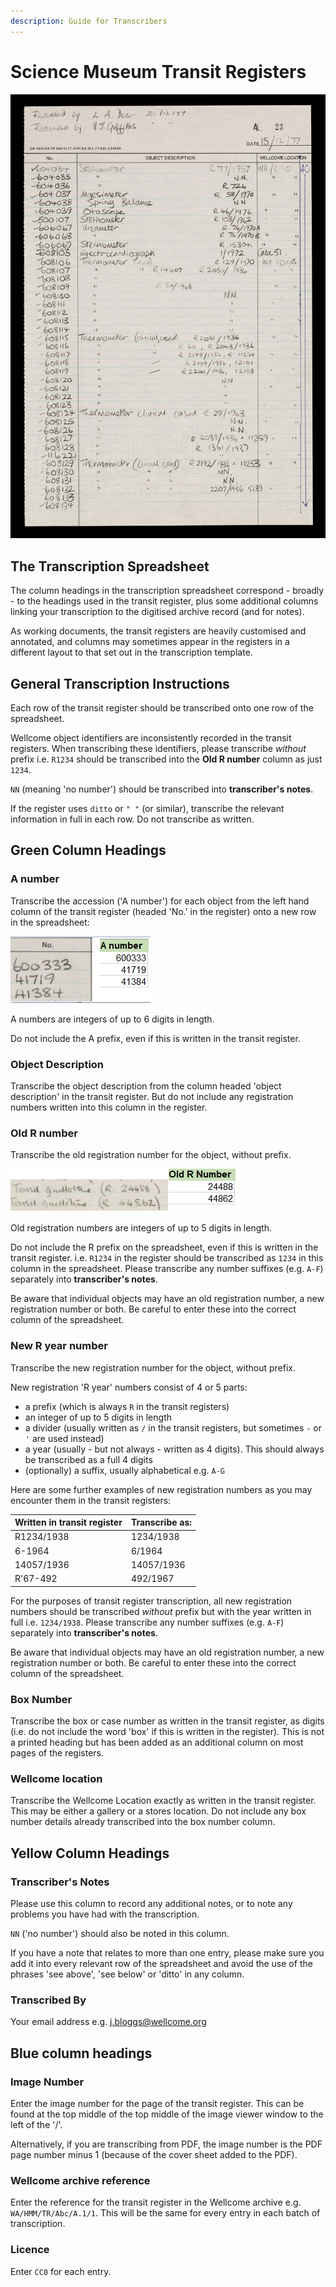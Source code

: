 ```yaml
---
description: Guide for Transcribers
---
```


# Science Museum Transit Registers

![Page from Transit Register A-1 \(WA/HMM/TR/Abc/A.1/1\)](../.gitbook/assets/transit-register.jpg)

## The Transcription Spreadsheet

The column headings in the transcription spreadsheet correspond - broadly - to the headings used in the transit register, plus some additional columns linking your transcription to the digitised archive record \(and for notes\). 

As working documents, the transit registers are heavily customised and annotated, and columns may sometimes appear in the registers in a different layout to that set out in the transcription template. 

## General Transcription Instructions

Each row of the transit register should be transcribed onto one row of the spreadsheet.

Wellcome object identifiers are inconsistently recorded in the transit registers. When transcribing these identifiers, please transcribe _without_ prefix i.e. `R1234` should be transcribed into the **Old R number** column as just `1234`. 

`NN` \(meaning 'no number'\) should be transcribed into **transcriber's notes**. 

If the register uses `ditto` or `" "` \(or similar\), transcribe the relevant information in full in each row. Do not transcribe as written. 

## Green Column Headings

### **A number** 

Transcribe the accession \('A number'\) for each object from the left hand column of the transit register \(headed 'No.' in the register\) onto a new row in the spreadsheet:

![](../.gitbook/assets/transit-a-no%20%281%29.jpg)

A numbers are integers of up to 6 digits in length. 

Do not include the A prefix, even if this is written in the transit register. 

### Object Description

Transcribe the object description from the column headed 'object description' in the transit register. But do not include any registration numbers written into this column in the register.

### Old R number

Transcribe the old registration number for the object, without prefix.

![](../.gitbook/assets/rnos.jpg)

Old registration numbers are integers of up to 5 digits in length. 

Do not include the R prefix on the spreadsheet, even if this is written in the transit register.  i.e. `R1234` in the register should be transcribed as `1234` in this column in the spreadsheet. Please transcribe any number suffixes \(e.g. `A-F`\) separately into **transcriber's notes**. 

Be aware that individual objects may have an old registration number, a new registration number or both. Be careful to enter these into the correct column of the spreadsheet. 

### New R year number

Transcribe the new registration number for the object, without prefix.

New registration 'R year' numbers consist of 4 or 5 parts:

* a prefix \(which is always `R` in the transit registers\)
* an integer of up to 5 digits in length
* a divider \(usually written as `/` in the transit registers, but sometimes `-` or `'` are used instead\)
* a year \(usually - but not always - written as 4 digits\). This should always be transcribed as a full 4 digits
* \(optionally\) a suffix, usually alphabetical e.g. `A-G`

Here are some further examples of new registration numbers as you may encounter them in the transit registers:

| Written in transit register | Transcribe as: |
| :--- | :--- |
| R1234/1938 | 1234/1938 |
| 6-1964 | 6/1964 |
| 14057/1936 | 14057/1936 |
| R'67-492 | 492/1967 |

For the purposes of transit register transcription, all new registration numbers should be transcribed _without_ prefix but with the year written in full i.e. `1234/1938`. Please transcribe any number suffixes \(e.g. `A-F`\) separately into **transcriber's notes**. 

Be aware that individual objects may have an old registration number, a new registration number or both. Be careful to enter these into the correct column of the spreadsheet. 

### Box Number

Transcribe the box or case number as written in the transit register, as digits \(i.e. do not include the word 'box' if this is written in the register\). This is not a printed heading but has been added as an additional column on most pages of the registers. 

### Wellcome location

Transcribe the Wellcome Location exactly as written in the transit register. This may be either a gallery or a stores location. Do not include any box number details already transcribed into the box number column. 

## Yellow Column Headings

### Transcriber's Notes

Please use this column to record any additional notes, or to note any problems you have had with the transcription. 

`NN` \('no number'\) should also be noted in this column. 

If you have a note that relates to more than one entry, please make sure you add it into every relevant row of the spreadsheet and avoid the use of the phrases 'see above', 'see below' or 'ditto' in any column. 

### Transcribed By

Your email address e.g. j.bloggs@wellcome.org

## Blue column headings

### Image Number

Enter the image number for the page of the transit register. This can be found at the top middle of the top middle of the image viewer window to the left of the '/'. 

Alternatively, if you are transcribing from PDF, the image number is the PDF page number minus 1 \(because of the cover sheet added to the PDF\). 

### Wellcome archive reference

Enter the reference for the transit register in the Wellcome archive e.g. `WA/HMM/TR/Abc/A.1/1`. This will be the same for every entry in each batch of transcription. 

### Licence

Enter `CC0` for each entry.




